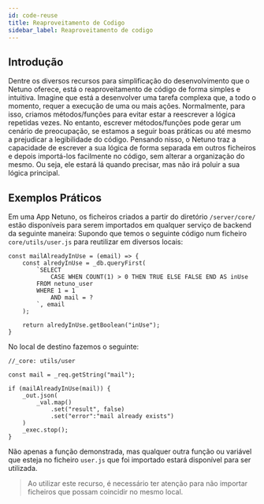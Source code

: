 ```yaml
---
id: code-reuse
title: Reaproveitamento de Codigo
sidebar_label: Reaproveitamento de codigo
---
```


## Introdução

Dentre os diversos recursos para simplificação do desenvolvimento que o Netuno oferece, está o reaproveitamento de código de forma simples e intuitiva.
Imagine que está a desenvolver uma tarefa complexa que, a todo o momento, requer a execução de uma ou mais ações. Normalmente, para isso, criamos métodos/funções para evitar estar a reescrever a lógica repetidas vezes. No entanto, escrever métodos/funções pode gerar um cenário de preocupação, se estamos a seguir boas práticas ou até mesmo a prejudicar a legibilidade do código. Pensando nisso, o Netuno traz a capacidade de escrever a sua lógica de forma separada em outros ficheiros e depois importá-los facilmente no código, sem alterar a organização do mesmo. Ou seja, ele estará lá quando precisar, mas não irá poluir a sua lógica principal.

## Exemplos Práticos

Em uma App Netuno, os ficheiros criados a partir do diretório `/server/core/` estão disponíveis para serem importados em qualquer serviço de backend da seguinte maneira: Supondo que temos o seguinte código num ficheiro `core/utils/user.js` para reutilizar em diversos locais:

```
const mailAlreadyInUse = (email) => {
    const alredyInUse = _db.queryFirst(
        `SELECT 
            CASE WHEN COUNT(1) > 0 THEN TRUE ELSE FALSE END AS inUse
        FROM netuno_user
        WHERE 1 = 1
            AND mail = ?
        `, email
    );

    return alredyInUse.getBoolean("inUse");
}
```
No local de destino fazemos o seguinte:
```
//_core: utils/user

const mail = _req.getString("mail");

if (mailAlreadyInUse(mail)) {
    _out.json(
        _val.map()
            .set("result", false)
            .set("error":"mail already exists")
    )
    _exec.stop();
}
```
Não apenas a função demonstrada, mas qualquer outra função ou variável que esteja no ficheiro `user.js` que foi importado estará disponível para ser utilizada.

> Ao utilizar este recurso, é necessário ter atenção para não importar ficheiros que possam coincidir no mesmo local.

